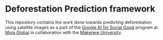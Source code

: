 # Deforestation Prediction framework
This repository contains the work done towards predicting deforestation using satellite images as a part of the [Google AI for Social Good](https://sites.google.com/view/ai4sgprogram2022/home?pli=1) program at [Moja Global](https://moja.global/) in collaboration with the [Makerere University](https://www.mak.ac.ug/).
